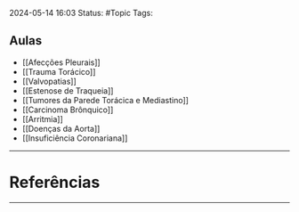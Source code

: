 2024-05-14 16:03
Status: #Topic 
Tags:
<br/>
## Aulas
- [[Afecções Pleurais]]
- [[Trauma Torácico]]
- [[Valvopatias]]
- [[Estenose de Traqueia]]
- [[Tumores da Parede Torácica e Mediastino]]
- [[Carcinoma Brônquico]]
- [[Arritmia]]
- [[Doenças da Aorta]]
- [[Insuficiência Coronariana]]
____
# Referências
---

